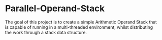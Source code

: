 # Parallel-Operand-Stack
The goal of this project is to create a simple Arithmetic Operand Stack that is capable of running in a multi-threaded environment, whilst distributing the work through a stack data structure.
